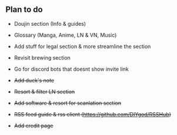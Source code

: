 ## Plan to do

- Doujin section (Info & guides)
- Glossary (Manga, Anime, LN & VN, Music)
- Add stuff for legal section & more streamline the section
- Revisit brewing section
- Go for discord bots that doesnt show invite link


- ~~Add duck's note~~
- ~~Resort & filter LN section~~
- ~~Add software & resort for scanlation section~~
- ~~RSS feed guide & rss client (https://github.com/DIYgod/RSSHub)~~
- ~~Add credit page~~
